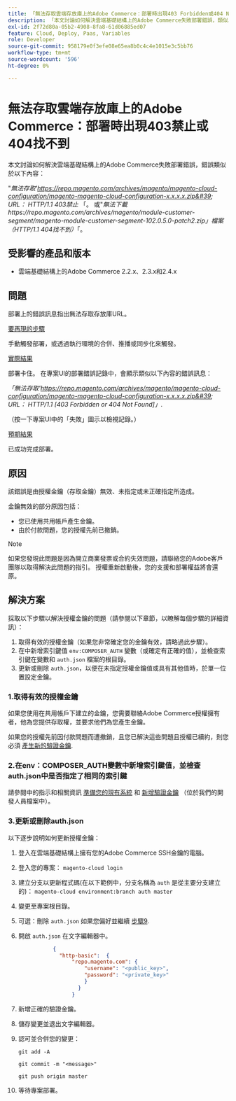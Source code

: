 ```yaml
---
title: 「無法存取雲端存放庫上的Adobe Commerce：部署時出現403 Forbidden或404 Not Found錯誤」
description: 「本文討論如何解決雲端基礎結構上的Adobe Commerce失敗部署錯誤，類似以下內容：」
exl-id: 2f72d80a-05b2-4908-8fa8-61d06885ed07
feature: Cloud, Deploy, Paas, Variables
role: Developer
source-git-commit: 958179e0f3efe08e65ea8b0c4c4e1015e3c5bb76
workflow-type: tm+mt
source-wordcount: '596'
ht-degree: 0%

---
```


# 無法存取雲端存放庫上的Adobe Commerce：部署時出現403禁止或404找不到

本文討論如何解決雲端基礎結構上的Adobe Commerce失敗部署錯誤，錯誤類似於以下內容：

&quot;*無法存取&#39;https://repo.magento.com/archives/magento/magento-cloud-configuration/magento-magento-cloud-configuration-x.x.x.x.zip&#39; URL： HTTP/1.1 403禁止* 「。 或&quot;*無法下載https://repo.magento.com/archives/magento/module-customer-segment/magento-module-customer-segment-102.0.5.0-patch2.zip」檔案（HTTP/1.1 404找不到）*「。

## 受影響的產品和版本

* 雲端基礎結構上的Adobe Commerce 2.2.x、2.3.x和2.4.x

## 問題

部署上的錯誤訊息指出無法存取存放庫URL。

<u>要再現的步驟</u>

手動觸發部署，或透過執行環境的合併、推播或同步化來觸發。

<u>實際結果</u>

部署卡住。 在專案UI的部署錯誤記錄中，會顯示類似以下內容的錯誤訊息：

*「無法存取&#39;https://repo.magento.com/archives/magento/magento-cloud-configuration/magento-magento-cloud-configuration-x.x.x.x.zip&#39; URL： HTTP/1.1 \[403 Forbidden or 404 Not Found\]」*.

（按一下專案UI中的「失敗」圖示以檢視記錄。）

<u>預期結果</u>

已成功完成部署。

## 原因

該錯誤是由授權金鑰（存取金鑰）無效、未指定或未正確指定所造成。

金鑰無效的部分原因包括：

* 您已使用共用帳戶產生金鑰。
* 由於付款問題，您的授權先前已撤銷。

>[!NOTE]
>
>如果您發現此問題是因為開立商業發票或合約失效問題，請聯絡您的Adobe客戶團隊以取得解決此問題的指引。 授權重新啟動後，您的支援和部署權益將會還原。

## 解決方案

採取以下步驟以解決授權金鑰的問題（請參閱以下章節，以瞭解每個步驟的詳細資訊）：

1. 取得有效的授權金鑰（如果您非常確定您的金鑰有效，請略過此步驟）。
1. 在中新增索引鍵值 `env:COMPOSER_AUTH` 變數（或確定有正確的值），並檢查索引鍵在變數和 `auth.json` 檔案的根目錄。
1. 更新或刪除 `auth.json`，以便在未指定授權金鑰值或具有其他值時，於單一位置設定金鑰。

### 1.取得有效的授權金鑰

如果您使用在共用帳戶下建立的金鑰，您需要聯絡Adobe Commerce授權擁有者，他為您提供存取權，並要求他們為您產生金鑰。

如果您的授權先前因付款問題而遭撤銷，且您已解決這些問題且授權已續約，則您必須 [產生新的驗證金鑰](https://experienceleague.adobe.com/docs/commerce-operations/installation-guide/prerequisites/authentication-keys.html).

### 2.在env：COMPOSER\_AUTH變數中新增索引鍵值，並檢查auth.json中是否指定了相同的索引鍵

請參閱中的指示和相關資訊 [準備您的現有系統](https://devdocs.magento.com/cloud/setup/first-time-setup-import-prepare.html#auth-json) 和 [新增驗證金鑰](https://devdocs.magento.com/cloud/setup/first-time-setup-import-prepare.html#add-authentication-keys) （位於我們的開發人員檔案中）。

### 3.更新或刪除auth.json

以下逐步說明如何更新授權金鑰：

1. 登入在雲端基礎結構上擁有您的Adobe Commerce SSH金鑰的電腦。
1. 登入您的專案： `magento-cloud login`
1. 建立分支以更新程式碼(在以下範例中，分支名稱為 `auth` 是從主要分支建立的)：     `magento-cloud environment:branch auth master`
1. 變更至專案根目錄。
1. 可選：刪除 `auth.json` 如果您偏好並繼續 [步驟9](#step9).
1. 開啟 `auth.json` 在文字編輯器中。

   ```json
              {
                "http-basic":  {
                    "repo.magento.com": {
                        "username": "<public_key>",
                        "password": "<private_key>"
                        }
                      }
                    }
   ```

1. 新增正確的驗證金鑰。
1. 儲存變更並退出文字編輯器。
1. 認可並合併您的變更：

   `git add -A`

   `git commit -m "<message>"`

   `git push origin master`
1. 等待專案部署。
